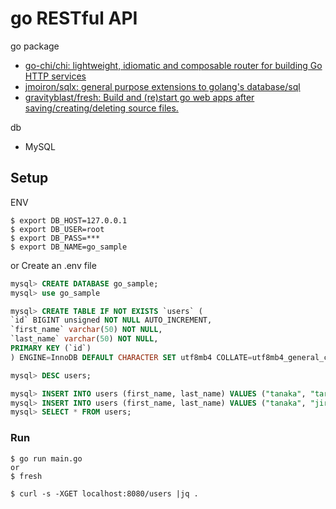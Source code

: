 # go RESTful API

go package
- [go-chi/chi: lightweight, idiomatic and composable router for building Go HTTP services](https://github.com/go-chi/chi)
- [jmoiron/sqlx: general purpose extensions to golang's database/sql](https://github.com/jmoiron/sqlx)
- [gravityblast/fresh: Build and (re)start go web apps after saving/creating/deleting source files.](https://github.com/gravityblast/fresh)

db
- MySQL

## Setup

ENV

```
$ export DB_HOST=127.0.0.1
$ export DB_USER=root
$ export DB_PASS=***
$ export DB_NAME=go_sample
```

or Create an .env file


```sql
mysql> CREATE DATABASE go_sample;
mysql> use go_sample

mysql> CREATE TABLE IF NOT EXISTS `users` (
`id` BIGINT unsigned NOT NULL AUTO_INCREMENT,
`first_name` varchar(50) NOT NULL,
`last_name` varchar(50) NOT NULL,
PRIMARY KEY (`id`)
) ENGINE=InnoDB DEFAULT CHARACTER SET utf8mb4 COLLATE=utf8mb4_general_ci;

mysql> DESC users;

mysql> INSERT INTO users (first_name, last_name) VALUES ("tanaka", "taro");
mysql> INSERT INTO users (first_name, last_name) VALUES ("tanaka", "jiro");
mysql> SELECT * FROM users;
```

### Run

```
$ go run main.go
or
$ fresh
```

```
$ curl -s -XGET localhost:8080/users |jq .
```
